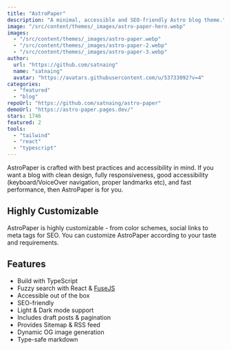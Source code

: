 ```yaml
---
title: "AstroPaper"
description: "A minimal, accessible and SEO-friendly Astro blog theme."
image: "/src/content/themes/_images/astro-paper-hero.webp"
images:
  - "/src/content/themes/_images/astro-paper.webp"
  - "/src/content/themes/_images/astro-paper-2.webp"
  - "/src/content/themes/_images/astro-paper-3.webp"
author:
  url: "https://github.com/satnaing"
  name: "satnaing"
  avatar: "https://avatars.githubusercontent.com/u/53733092?v=4"
categories:
  - "featured"
  - "blog"
repoUrl: "https://github.com/satnaing/astro-paper"
demoUrl: "https://astro-paper.pages.dev/"
stars: 1746
featured: 2
tools:
  - "tailwind"
  - "react"
  - "typescript"
---
```


<p>
  AstroPaper is crafted with best practices and accessibility in mind. If you want a blog with clean
  design, fully responsiveness, good accessibility (keyboard/VoiceOver navigation, proper landmarks
  etc), and fast performance, then AstroPaper is for you.
</p>
<h2>Highly Customizable</h2>
<p>
  AstroPaper is highly customizable - from color schemes, social links to meta tags for SEO. You can
  customize AstroPaper according to your taste and requirements.
</p>
<h2>Features</h2>
<ul>
  <li>Build with TypeScript</li>
  <li>
    Fuzzy search with React &amp;
    <a href="https://fusejs.io/" rel="noopener noreferrer" target="_blank">FuseJS</a>
  </li>
  <li>Accessible out of the box</li>
  <li>SEO-friendly</li>
  <li>Light &amp; Dark mode support</li>
  <li>Includes draft posts &amp; pagination</li>
  <li>Provides Sitemap &amp; RSS feed</li>
  <li>Dynamic OG image generation</li>
  <li>Type-safe markdown</li>
</ul>
